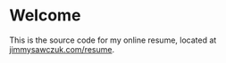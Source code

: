 # Welcome

This is the source code for my online resume, located at [jimmysawczuk.com/resume][1].


  [1]: http://www.jimmysawczuk.com/resume